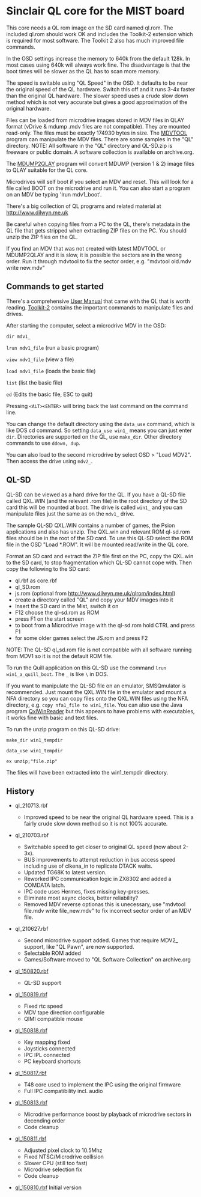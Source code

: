 Sinclair QL core for the MIST board
===================================

This core needs a QL rom image on the SD card named ql.rom. The included ql.rom should work OK and includes the Toolkit-2 extension which is required for most software. The Toolkit 2 also has much improved file commands.

In the OSD settings increase the memory to 640k from the default 128k. In most cases using 640k will always work fine. The disadvantage is that the boot times will be slower as the QL has to scan more memory.

The speed is switable using "QL Speed" in the OSD. It defaults to be near the original speed of the QL hardware. Switch this off and it runs 3-4x faster than the original QL hardware. The slower speed uses a crude slow down method which is not very accurate but gives a good approximation of the original hardware.

Files can be loaded from microdrive images stored in MDV files in QLAY format (vDrive & mdump .mdv files are not compatible). They are mounted read-only. The files must be exactly 174930 bytes in size. The [MDVTOOL](https://github.com/mist-devel/mist-binaries/tree/master/cores/ql/tools/mdvtool) program can manipulate the MDV files. There are some samples in the "QL" directory. NOTE: All software in the "QL" directory and QL-SD.zip is freeware or public domain. A software collection is available on archive.org.

The [MDUMP2QLAY](https://github.com/mist-devel/mist-binaries/tree/master/cores/ql/tools/mdump2qlay) program will convert MDUMP (version 1 & 2) image files to QLAY suitable for the QL core.

Microdrives will self boot if you select an MDV and reset. This will look for a file called BOOT on the microdrive and run it. You can also start a program on an MDV be typing 'lrun mdv1_boot'.

There's a big collection of QL programs and related material at http://www.dilwyn.me.uk

Be careful when copying files from a PC to the QL, there's metadata in the QL file that gets stripped when extracting ZIP files on the PC. You should unzip the ZIP files on the QL. 

If you find an MDV that was not created with latest MDVTOOL or MDUMP2QLAY and it is slow, it is possible the sectors are in the wrong order. Run it through mdvtool to fix the sector order, e.g. "mdvtool old.mdv write new.mdv" 

## Commands to get started
 
There's a comprehensive [User Manual](https://archive.org/details/sinclair-ql-user-guide) that came with the QL that is worth reading. [Toolkit-2](http://www.dilwyn.me.uk/pe/TK2.pdf) contains the important commands to manipulate files and drives.

After starting the computer, select a microdrive MDV in the OSD:

`dir mdv1_`

`lrun mdv1_file` (run a basic program)

`view mdv1_file` (view a file)

`load mdv1_file` (loads the basic file)

`list` (list the basic file)

`ed` (Edits the basic file, ESC to quit)

Pressing `<ALT><ENTER>` will bring back the last command on the command line.

You can change the default directory using the `data_use` command, which is like DOS cd command. So setting `data_use win1_` means you can just enter `dir`. Directories are supported on the QL, use `make_dir`. Other directory commands to use `ddown, dup`.

You can also load to the second microdrive by select OSD > "Load MDV2". Then access the drive using `mdv2_`.

## QL-SD

QL-SD can be viewed as a hard drive for the QL. If you have a QL-SD file called QXL.WIN (and the relevant .rom file) in the root directory of the SD card this will be mounted at boot. The drive is called `win1_` and you can manipulate files just the same as on the `mdv1_` drive.

The sample QL-SD QXL.WIN contains a number of games, the Psion applications and also has unzip. The QXL.win and relevant ROM ql-sd.rom files should be in the root of the SD card. To use this QL-SD select the ROM file in the OSD "Load *.ROM". It will be mounted read/write in the QL core.

Format an SD card and extract the ZIP file first on the PC, copy the QXL.win to the SD card, to stop fragmentation which QL-SD cannot cope with. 
Then copy the following to the SD card:
* ql.rbf as core.rbf
* ql_SD.rom
* js.rom (optional from http://www.dilwyn.me.uk/qlrom/index.html)
* create a directory called "QL" and copy your MDV images into it
* Insert the SD card in the Mist, switch it on
* F12 choose the ql-sd.rom as ROM
* press F1 on the start screen 
* to boot from a Microdrive image with the ql-sd.rom hold CTRL and press F1
* for some older games select the JS.rom and press F2

NOTE: The QL-SD ql_sd.rom file is not compatible with all software running from MDV1 so it is not the default ROM file.

To run the Quill application on this QL-SD use the command `lrun win1_a_quill_boot`. The `_` is like `\` in DOS.

If you want to manipulate the QL-SD file on an emulator, SMSQmulator is recommended. Just mount the QXL.WIN file in the emulator and mount a NFA directory so you can copy files onto the QXL.WIN files using the NFA directory, e.g. `copy nfa1_file to win1_file`. You can also use the Java program [QxlWinReader](http://www.wlenerz.com/qlstuff/#qxlwinr) but this appears to have problems with executables, it works fine with basic and text files.

To run the unzip program on this QL-SD drive:

`make_dir win1_tempdir`

`data_use win1_tempdir`

`ex unzip;"file.zip"`

The files will have been extracted into the win1_tempdir directory.

History
-------
* ql_210713.rbf
  - Improved speed to be near the original QL hardware speed. This is a fairly crude slow down method so it is not 100% accurate.

* ql_210703.rbf
  - Switchable speed to get closer to original QL speed (now about 2-3x).
  - BUS improvements to attempt reduction in bus access speed including use of clkena_in to replicate DTACK waits.
  - Updated TG68K to latest version.
  - Reworked IPC communication logic in ZX8302 and added a COMDATA latch.
  - IPC code uses Hermes, fixes missing key-presses.
  - Eliminate most async clocks, better reliability?
  - Removed MDV reverse optionas this is unecessary, use "mdvtool file.mdv write file_new.mdv" to fix incorrect sector order of an MDV file.

* ql_210627.rbf
  - Second microdrive support added. Games that require MDV2_ support, like "QL Pawn", are now supported.
  - Selectable ROM added
  - Games/Software moved to "QL Software Collection" on archive.org

* [ql_150820.rbf](https://github.com/mist-devel/mist-binaries/raw/master/cores/ql/old/ql_150820.rbf)
  - QL-SD support

* [ql_150819.rbf](https://github.com/mist-devel/mist-binaries/raw/master/cores/ql/old/ql_150819.rbf)
  - Fixed rtc speed
  - MDV tape direction configurable
  - QIMI compatible mouse

* [ql_150818.rbf](https://github.com/mist-devel/mist-binaries/raw/master/cores/ql/old/ql_150818.rbf)
  - Key mapping fixed
  - Joysticks connected
  - IPC IPL connected
  - PC keyboard shortcuts

* [ql_150817.rbf](https://github.com/mist-devel/mist-binaries/raw/master/cores/ql/old/ql_150817.rbf)
  - T48 core used to implement the IPC using the original firmware
  - Full IPC compatibility incl. audio

* [ql_150813.rbf](https://github.com/mist-devel/mist-binaries/raw/master/cores/ql/old/ql_150813.rbf)
  - Microdrive performance boost by playback of microdrive sectors in decending order
  - Code cleanup

* [ql_150811.rbf](https://github.com/mist-devel/mist-binaries/raw/master/cores/ql/old/ql_150811.rbf)
  - Adjusted pixel clock to 10.5Mhz
  - Fixed NTSC/Microdrive collision
  - Slower CPU (still too fast)
  - Microdrive selection fix
  - Code cleanup

* [ql_150810.rbf](https://github.com/mist-devel/mist-binaries/raw/master/cores/ql/old/ql_150810.rbf) Initial version
